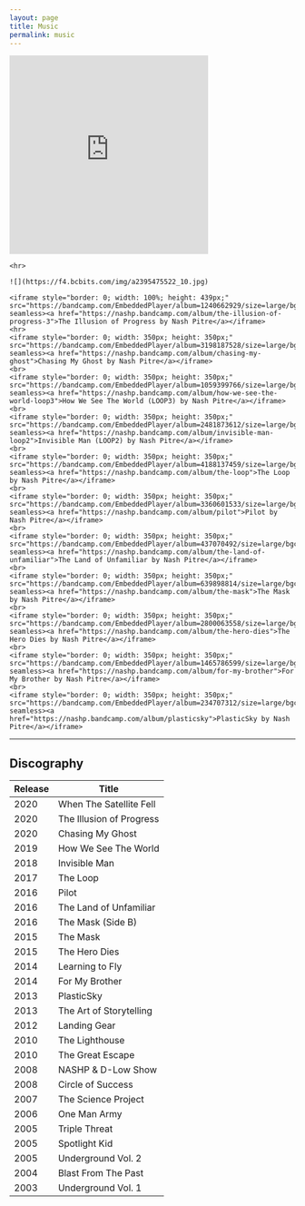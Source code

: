 ```yaml
---
layout: page
title: Music
permalink: music
---
```

<div class="iframe">
	<iframe style="border: 0; width: 350px; height: 350px;" src="https://bandcamp.com/EmbeddedPlayer/album=2462917108/size=large/bgcol=ffffff/linkcol=4ec5ec/minimal=true/transparent=true/" seamless><a href="https://nashp.bandcamp.com/album/when-the-satellite-fell">When The Satellite Fell by Nash Pitre</a></iframe>
	
	<hr>
	
	![](https://f4.bcbits.com/img/a2395475522_10.jpg)
 
	<iframe style="border: 0; width: 100%; height: 439px;" src="https://bandcamp.com/EmbeddedPlayer/album=1240662929/size=large/bgcol=ffffff/linkcol=63b2cc/artwork=small/transparent=true/" seamless><a href="https://nashp.bandcamp.com/album/the-illusion-of-progress-3">The Illusion of Progress by Nash Pitre</a></iframe>
	<hr>
	<iframe style="border: 0; width: 350px; height: 350px;" src="https://bandcamp.com/EmbeddedPlayer/album=3198187528/size=large/bgcol=ffffff/linkcol=4ec5ec/minimal=true/transparent=true/" seamless><a href="https://nashp.bandcamp.com/album/chasing-my-ghost">Chasing My Ghost by Nash Pitre</a></iframe>
	<br>
	<iframe style="border: 0; width: 350px; height: 350px;" src="https://bandcamp.com/EmbeddedPlayer/album=1059399766/size=large/bgcol=ffffff/linkcol=4ec5ec/minimal=true/transparent=true/" seamless><a href="https://nashp.bandcamp.com/album/how-we-see-the-world-loop3">How We See The World (LOOP3) by Nash Pitre</a></iframe>
	<br>
	<iframe style="border: 0; width: 350px; height: 350px;" src="https://bandcamp.com/EmbeddedPlayer/album=2481873612/size=large/bgcol=ffffff/linkcol=4ec5ec/minimal=true/transparent=true/" seamless><a href="https://nashp.bandcamp.com/album/invisible-man-loop2">Invisible Man (LOOP2) by Nash Pitre</a></iframe>
	<br>
	<iframe style="border: 0; width: 350px; height: 350px;" src="https://bandcamp.com/EmbeddedPlayer/album=4188137459/size=large/bgcol=ffffff/linkcol=4ec5ec/minimal=true/transparent=true/" seamless><a href="https://nashp.bandcamp.com/album/the-loop">The Loop by Nash Pitre</a></iframe>
	<br>
	<iframe style="border: 0; width: 350px; height: 350px;" src="https://bandcamp.com/EmbeddedPlayer/album=3360601533/size=large/bgcol=ffffff/linkcol=4ec5ec/minimal=true/transparent=true/" seamless><a href="https://nashp.bandcamp.com/album/pilot">Pilot by Nash Pitre</a></iframe>
	<br>
	<iframe style="border: 0; width: 350px; height: 350px;" src="https://bandcamp.com/EmbeddedPlayer/album=437070492/size=large/bgcol=ffffff/linkcol=63b2cc/minimal=true/transparent=true/" seamless><a href="https://nashp.bandcamp.com/album/the-land-of-unfamiliar">The Land of Unfamiliar by Nash Pitre</a></iframe>
	<br>
	<iframe style="border: 0; width: 350px; height: 350px;" src="https://bandcamp.com/EmbeddedPlayer/album=639898814/size=large/bgcol=ffffff/linkcol=63b2cc/minimal=true/transparent=true/" seamless><a href="https://nashp.bandcamp.com/album/the-mask">The Mask by Nash Pitre</a></iframe>
	<br>
	<iframe style="border: 0; width: 350px; height: 350px;" src="https://bandcamp.com/EmbeddedPlayer/album=2800063558/size=large/bgcol=ffffff/linkcol=63b2cc/minimal=true/transparent=true/" seamless><a href="https://nashp.bandcamp.com/album/the-hero-dies">The Hero Dies by Nash Pitre</a></iframe>
	<br>
	<iframe style="border: 0; width: 350px; height: 350px;" src="https://bandcamp.com/EmbeddedPlayer/album=1465786599/size=large/bgcol=ffffff/linkcol=63b2cc/minimal=true/transparent=true/" seamless><a href="https://nashp.bandcamp.com/album/for-my-brother">For My Brother by Nash Pitre</a></iframe>
	<br>
	<iframe style="border: 0; width: 350px; height: 350px;" src="https://bandcamp.com/EmbeddedPlayer/album=234707312/size=large/bgcol=ffffff/linkcol=63b2cc/minimal=true/transparent=true/" seamless><a href="https://nashp.bandcamp.com/album/plasticsky">PlasticSky by Nash Pitre</a></iframe>
</div>

<hr>

## Discography

| Release |      Title                                          |
| :--- | ------------------------------------------------------ |
| 2020 | When The Satellite Fell								|
| 2020 | The Illusion of Progress								|
| 2020 | Chasing My Ghost										|
| 2019 | How We See The World                                   |
| 2018 | Invisible Man                                          |
| 2017 | The Loop                                               |
| 2016 | Pilot                                                  |
| 2016 | The Land of Unfamiliar                                 |
| 2016 | The Mask (Side B)                                      |
| 2015 | The Mask                                               |
| 2015 | The Hero Dies                                          |
| 2014 | Learning to Fly                                        |
| 2014 | For My Brother                                         |
| 2013 | PlasticSky                                             |
| 2013 | The Art of Storytelling                                |
| 2012 | Landing Gear                                           |
| 2010 | The Lighthouse                                         |
| 2010 | The Great Escape                                       |
| 2008 | NASHP & D-Low Show                                     |
| 2008 | Circle of Success                                      |
| 2007 | The Science Project                                    |
| 2006 | One Man Army                                           |
| 2005 | Triple Threat                                          |
| 2005 | Spotlight Kid                                          |
| 2005 | Underground Vol. 2                                     |
| 2004 | Blast From The Past                                    |
| 2003 | Underground Vol. 1                                     |
